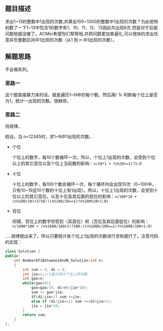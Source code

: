 ## 题目描述

求出1\~13的整数中1出现的次数,并算出100\~1300的整数中1出现的次数？为此他特别数了一下1\~13中包含1的数字有1、10、11、12、13因此共出现6次,但是对于后面问题他就没辙了。ACMer希望你们帮帮他,并把问题更加普遍化,可以很快的求出任意非负整数区间中1出现的次数（从1 到 n 中1出现的次数）。 

## 解题思路

不会做系列。

### 思路一

这个题直接暴力来的话，就是遍历1~N中的每个数。然后用/ % 判断每个位上是否为1，统计一出现的次数。很麻烦。

### 思路二

找规律。

假设，当 n=12345时，求1~N中1出现的次数。

- 个位

  个位上的数字，每10个数循环一次。所以，个位上1出现的次数，会受到个位以上的其它高位以及个位上当前数的影响：`n/10*1 + (n%10>=1)?1:0`

- 十位

  十位上的数字，每100个数会循环一次，每个循环内会出现10次（0~100中，只有10~19这10个数的十位上有1出现）。所以，十位上1出现的次数，会受到十位以上的其它高位，以及十位及其后面的低位的影响：`n/100*10 + (n%100/10)>1?10:((n%100/10==1)?n%100%10+1:0)`

- 百位

  同理，百位上的数字将受到（其高位）和（百位及其后面低位）的影响：`n/1000*100 + (n%1000/100>1)?100:((n%1000/100==1)?n%1000/100+1:0)`

.....规律就出来了。所以只要统计各个位上1出现的次数进行求和就行了。注意代码的实现：

```CPP
class Solution {
public:
    int NumberOf1Between1AndN_Solution(int n)
    {
        int sum = 0, di = 0;
        int jie=1;//1表示统计个位上的次数
        int gao=n;
        while(gao>0){
            gao=gao/10, di=n%(jie*10);
            sum += gao*jie;
            if(di/jie>1) sum +=jie;
            else if (di/jie==1) sum +=(di%jie+1);
            jie = jie*10;
        }
        return sum;
    }
};
```



  